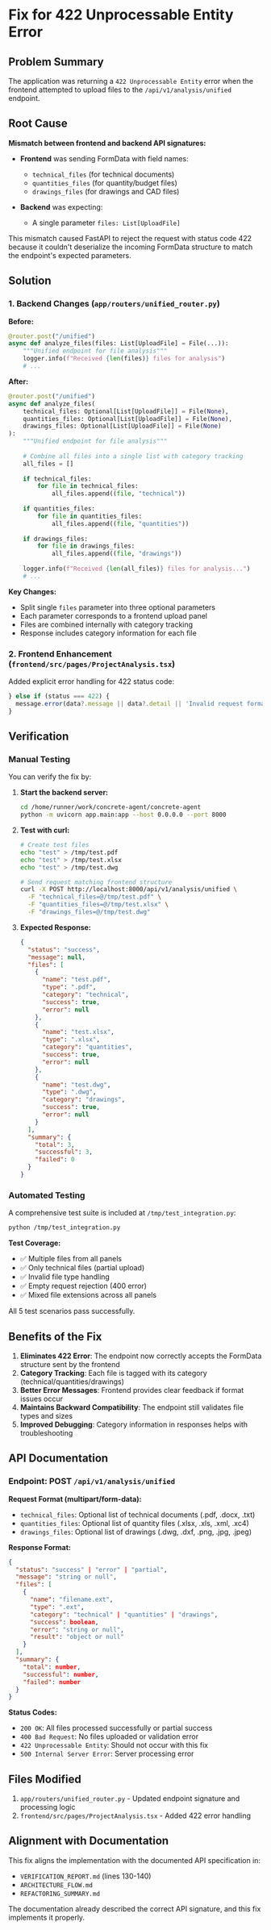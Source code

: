 # Fix for 422 Unprocessable Entity Error

## Problem Summary

The application was returning a `422 Unprocessable Entity` error when the frontend attempted to upload files to the `/api/v1/analysis/unified` endpoint.

## Root Cause

**Mismatch between frontend and backend API signatures:**

- **Frontend** was sending FormData with field names:
  - `technical_files` (for technical documents)
  - `quantities_files` (for quantity/budget files)
  - `drawings_files` (for drawings and CAD files)

- **Backend** was expecting:
  - A single parameter `files: List[UploadFile]`

This mismatch caused FastAPI to reject the request with status code 422 because it couldn't deserialize the incoming FormData structure to match the endpoint's expected parameters.

## Solution

### 1. Backend Changes (`app/routers/unified_router.py`)

**Before:**
```python
@router.post("/unified")
async def analyze_files(files: List[UploadFile] = File(...)):
    """Unified endpoint for file analysis"""
    logger.info(f"Received {len(files)} files for analysis")
    # ...
```

**After:**
```python
@router.post("/unified")
async def analyze_files(
    technical_files: Optional[List[UploadFile]] = File(None),
    quantities_files: Optional[List[UploadFile]] = File(None),
    drawings_files: Optional[List[UploadFile]] = File(None)
):
    """Unified endpoint for file analysis"""
    
    # Combine all files into a single list with category tracking
    all_files = []
    
    if technical_files:
        for file in technical_files:
            all_files.append((file, "technical"))
    
    if quantities_files:
        for file in quantities_files:
            all_files.append((file, "quantities"))
    
    if drawings_files:
        for file in drawings_files:
            all_files.append((file, "drawings"))
    
    logger.info(f"Received {len(all_files)} files for analysis...")
    # ...
```

**Key Changes:**
- Split single `files` parameter into three optional parameters
- Each parameter corresponds to a frontend upload panel
- Files are combined internally with category tracking
- Response includes category information for each file

### 2. Frontend Enhancement (`frontend/src/pages/ProjectAnalysis.tsx`)

Added explicit error handling for 422 status code:

```typescript
} else if (status === 422) {
  message.error(data?.message || data?.detail || 'Invalid request format. Please check your files and try again.');
}
```

## Verification

### Manual Testing

You can verify the fix by:

1. **Start the backend server:**
   ```bash
   cd /home/runner/work/concrete-agent/concrete-agent
   python -m uvicorn app.main:app --host 0.0.0.0 --port 8000
   ```

2. **Test with curl:**
   ```bash
   # Create test files
   echo "test" > /tmp/test.pdf
   echo "test" > /tmp/test.xlsx
   echo "test" > /tmp/test.dwg
   
   # Send request matching frontend structure
   curl -X POST http://localhost:8000/api/v1/analysis/unified \
     -F "technical_files=@/tmp/test.pdf" \
     -F "quantities_files=@/tmp/test.xlsx" \
     -F "drawings_files=@/tmp/test.dwg"
   ```

3. **Expected Response:**
   ```json
   {
     "status": "success",
     "message": null,
     "files": [
       {
         "name": "test.pdf",
         "type": ".pdf",
         "category": "technical",
         "success": true,
         "error": null
       },
       {
         "name": "test.xlsx",
         "type": ".xlsx",
         "category": "quantities",
         "success": true,
         "error": null
       },
       {
         "name": "test.dwg",
         "type": ".dwg",
         "category": "drawings",
         "success": true,
         "error": null
       }
     ],
     "summary": {
       "total": 3,
       "successful": 3,
       "failed": 0
     }
   }
   ```

### Automated Testing

A comprehensive test suite is included at `/tmp/test_integration.py`:

```bash
python /tmp/test_integration.py
```

**Test Coverage:**
- ✅ Multiple files from all panels
- ✅ Only technical files (partial upload)
- ✅ Invalid file type handling
- ✅ Empty request rejection (400 error)
- ✅ Mixed file extensions across all panels

All 5 test scenarios pass successfully.

## Benefits of the Fix

1. **Eliminates 422 Error**: The endpoint now correctly accepts the FormData structure sent by the frontend
2. **Category Tracking**: Each file is tagged with its category (technical/quantities/drawings)
3. **Better Error Messages**: Frontend provides clear feedback if format issues occur
4. **Maintains Backward Compatibility**: The endpoint still validates file types and sizes
5. **Improved Debugging**: Category information in responses helps with troubleshooting

## API Documentation

### Endpoint: POST `/api/v1/analysis/unified`

**Request Format (multipart/form-data):**
- `technical_files`: Optional list of technical documents (.pdf, .docx, .txt)
- `quantities_files`: Optional list of quantity files (.xlsx, .xls, .xml, .xc4)
- `drawings_files`: Optional list of drawings (.dwg, .dxf, .png, .jpg, .jpeg)

**Response Format:**
```json
{
  "status": "success" | "error" | "partial",
  "message": "string or null",
  "files": [
    {
      "name": "filename.ext",
      "type": ".ext",
      "category": "technical" | "quantities" | "drawings",
      "success": boolean,
      "error": "string or null",
      "result": "object or null"
    }
  ],
  "summary": {
    "total": number,
    "successful": number,
    "failed": number
  }
}
```

**Status Codes:**
- `200 OK`: All files processed successfully or partial success
- `400 Bad Request`: No files uploaded or validation error
- `422 Unprocessable Entity`: Should not occur with this fix
- `500 Internal Server Error`: Server processing error

## Files Modified

1. `app/routers/unified_router.py` - Updated endpoint signature and processing logic
2. `frontend/src/pages/ProjectAnalysis.tsx` - Added 422 error handling

## Alignment with Documentation

This fix aligns the implementation with the documented API specification in:
- `VERIFICATION_REPORT.md` (lines 130-140)
- `ARCHITECTURE_FLOW.md`
- `REFACTORING_SUMMARY.md`

The documentation already described the correct API signature, and this fix implements it properly.
